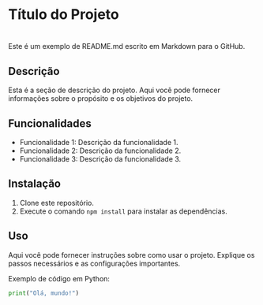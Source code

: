 # Título do Projeto <h1>

Este é um exemplo de README.md escrito em Markdown para o GitHub.

## Descrição

Esta é a seção de descrição do projeto. Aqui você pode fornecer informações sobre o propósito e os objetivos do projeto.

## Funcionalidades

- Funcionalidade 1: Descrição da funcionalidade 1.
- Funcionalidade 2: Descrição da funcionalidade 2.
- Funcionalidade 3: Descrição da funcionalidade 3.

## Instalação

1. Clone este repositório.
2. Execute o comando `npm install` para instalar as dependências.

## Uso

Aqui você pode fornecer instruções sobre como usar o projeto. Explique os passos necessários e as configurações importantes.

Exemplo de código em Python:

```python
print("Olá, mundo!")
